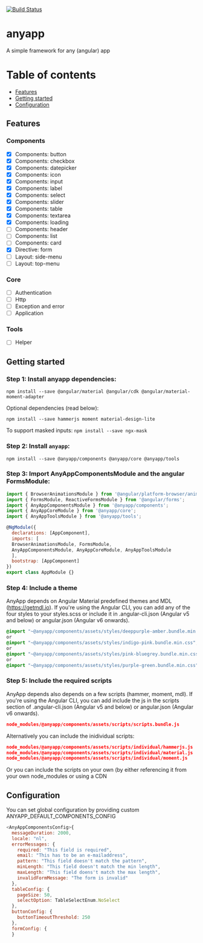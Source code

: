 [![Build Status][travis-badge]][travis-badge-url]


[travis-badge]: https://travis-ci.org/kelliekel/anyapp.svg?branch=master
[travis-badge-url]: https://travis-ci.org/kelliekel/anyapp


# anyapp
A simple framework for any (angular) app


# Table of contents
  * [Features](#features)
  * [Getting started](#getting-started)
  * [Configuration](#configuration)
  
## Features
### Components
 - [x] Components: button
 - [x] Components: checkbox
 - [x] Components: datepicker
 - [x] Components: icon
 - [x] Components: input
 - [x] Components: label
 - [x] Components: select
 - [x] Components: slider
 - [x] Components: table
 - [x] Components: textarea
 - [x] Components: loading
 - [ ] Components: header
 - [ ] Components: list
 - [ ] Components: card
 - [x] Directive: form
 - [ ] Layout: side-menu
 - [ ] Layout: top-menu
### Core 
 - [ ] Authentication
 - [ ] Http
 - [ ] Exception and error
 - [ ] Application
### Tools
 - [ ] Helper
 
## Getting started

### Step 1: Install anyapp dependencies:
`npm install --save @angular/material @angular/cdk @angular/material-moment-adapter`

Optional dependencies (read below):

`npm install --save hammerjs moment material-design-lite`

To support masked inputs:
`npm install --save ngx-mask`

### Step 2: Install `anyapp`:
`npm install --save @anyapp/components @anyapp/core @anyapp/tools`

### Step 3: Import AnyAppComponentsModule and the angular FormsModule:
```js
import { BrowserAnimationsModule } from '@angular/platform-browser/animations';
import { FormsModule, ReactiveFormsModule } from '@angular/forms';
import { AnyAppComponentsModule } from '@anyapp/components';
import { AnyAppCoreModule } from '@anyapp/core';
import { AnyAppToolsModule } from '@anyapp/tools';

@NgModule({
  declarations: [AppComponent],
  imports: [
  BrowserAnimationsModule, FormsModule,
  AnyAppComponentsModule, AnyAppCoreModule, AnyAppToolsModule
  ],
  bootstrap: [AppComponent]
})
export class AppModule {}
```

### Step 4: Include a theme 
AnyApp depends on Angular Material predefined themes and MDL (https://getmdl.io). If you're using the Angular CLI, you can add any of the four styles to your styles.scss or include it in .angular-cli.json (Angular v5 and below) or angular.json (Angular v6 onwards).
```css
@import "~@anyapp/components/assets/styles/deeppurple-amber.bundle.min.css";
or
@import "~@anyapp/components/assets/styles/indigo-pink.bundle.min.css";
or
@import "~@anyapp/components/assets/styles/pink-bluegrey.bundle.min.css";
or
@import "~@anyapp/components/assets/styles/purple-green.bundle.min.css";
```

### Step 5: Include the required scripts
AnyApp depends also depends on a few scripts (hammer, moment, mdl). If you're using the Angular CLI, you can add include the js in the scripts section of .angular-cli.json (Angular v5 and below) or angular.json (Angular v6 onwards).
```json
node_modules/@anyapp/components/assets/scripts/scripts.bundle.js
```
Alternatively you can include the inidividual scripts:
```json
node_modules/@anyapp/components/assets/scripts/individual/hammerjs.js
node_modules/@anyapp/components/assets/scripts/individual/material.js
node_modules/@anyapp/components/assets/scripts/individual/moment.js
```
Or you can include the scripts on your own (by either referencing it from your own node_modules or using a CDN


## Configuration
You can set global configuration by providing custom ANYAPP_DEFAULT_COMPONENTS_CONFIG
```js
<AnyAppComponentsConfig>{
  messageDuration: 2000,
  locale: "nl",
  errorMessages: {          
    required: "This field is required",
    email: "This has to be an e-mailaddress",
    pattern: "This field doesn't match the pattern",
    minLength: "This field doesn't match the min length",
    maxLength: "This field doens't match the max length",
    invalidFormMessage: "The form is invalid"
  },
  tableConfig: {
    pageSize: 50,
    selectOption: TableSelectEnum.NoSelect
  },
  buttonConfig: {
    buttonTimeoutThreshold: 250
  },
  formConfig: {
  }
```


<!---
npm run build:<project>
cd dist/<project>
npm publish --access=public

ng generate library <project> --prefix=<prefix>
--->
